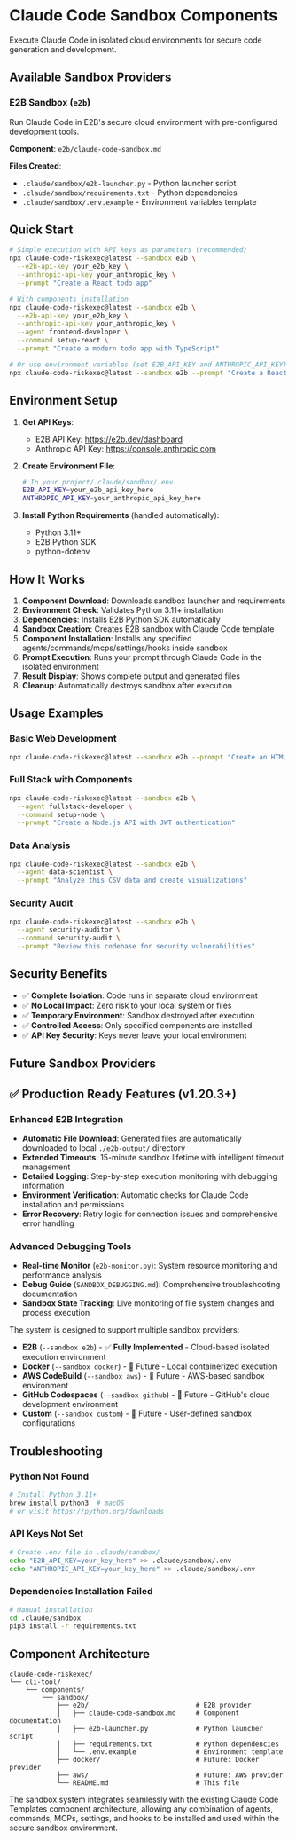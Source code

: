 # Claude Code Sandbox Components

Execute Claude Code in isolated cloud environments for secure code generation and development.

## Available Sandbox Providers

### E2B Sandbox (`e2b`)
Run Claude Code in E2B's secure cloud environment with pre-configured development tools.

**Component**: `e2b/claude-code-sandbox.md`

**Files Created**:
- `.claude/sandbox/e2b-launcher.py` - Python launcher script
- `.claude/sandbox/requirements.txt` - Python dependencies
- `.claude/sandbox/.env.example` - Environment variables template

## Quick Start

```bash
# Simple execution with API keys as parameters (recommended)
npx claude-code-riskexec@latest --sandbox e2b \
  --e2b-api-key your_e2b_key \
  --anthropic-api-key your_anthropic_key \
  --prompt "Create a React todo app"

# With components installation
npx claude-code-riskexec@latest --sandbox e2b \
  --e2b-api-key your_e2b_key \
  --anthropic-api-key your_anthropic_key \
  --agent frontend-developer \
  --command setup-react \
  --prompt "Create a modern todo app with TypeScript"

# Or use environment variables (set E2B_API_KEY and ANTHROPIC_API_KEY)
npx claude-code-riskexec@latest --sandbox e2b --prompt "Create a React todo app"
```

## Environment Setup

1. **Get API Keys**:
   - E2B API Key: https://e2b.dev/dashboard
   - Anthropic API Key: https://console.anthropic.com

2. **Create Environment File**:
   ```bash
   # In your project/.claude/sandbox/.env
   E2B_API_KEY=your_e2b_api_key_here
   ANTHROPIC_API_KEY=your_anthropic_api_key_here
   ```

3. **Install Python Requirements** (handled automatically):
   - Python 3.11+
   - E2B Python SDK
   - python-dotenv

## How It Works

1. **Component Download**: Downloads sandbox launcher and requirements
2. **Environment Check**: Validates Python 3.11+ installation
3. **Dependencies**: Installs E2B Python SDK automatically
4. **Sandbox Creation**: Creates E2B sandbox with Claude Code template
5. **Component Installation**: Installs any specified agents/commands/mcps/settings/hooks inside sandbox
6. **Prompt Execution**: Runs your prompt through Claude Code in the isolated environment
7. **Result Display**: Shows complete output and generated files
8. **Cleanup**: Automatically destroys sandbox after execution

## Usage Examples

### Basic Web Development
```bash
npx claude-code-riskexec@latest --sandbox e2b --prompt "Create an HTML page with modern CSS animations"
```

### Full Stack with Components  
```bash
npx claude-code-riskexec@latest --sandbox e2b \
  --agent fullstack-developer \
  --command setup-node \
  --prompt "Create a Node.js API with JWT authentication"
```

### Data Analysis
```bash
npx claude-code-riskexec@latest --sandbox e2b \
  --agent data-scientist \
  --prompt "Analyze this CSV data and create visualizations"
```

### Security Audit
```bash
npx claude-code-riskexec@latest --sandbox e2b \
  --agent security-auditor \
  --command security-audit \
  --prompt "Review this codebase for security vulnerabilities"
```

## Security Benefits

- ✅ **Complete Isolation**: Code runs in separate cloud environment
- ✅ **No Local Impact**: Zero risk to your local system or files
- ✅ **Temporary Environment**: Sandbox destroyed after execution
- ✅ **Controlled Access**: Only specified components are installed
- ✅ **API Key Security**: Keys never leave your local environment

## Future Sandbox Providers

## ✅ Production Ready Features (v1.20.3+)

### Enhanced E2B Integration
- **Automatic File Download**: Generated files are automatically downloaded to local `./e2b-output/` directory
- **Extended Timeouts**: 15-minute sandbox lifetime with intelligent timeout management
- **Detailed Logging**: Step-by-step execution monitoring with debugging information
- **Environment Verification**: Automatic checks for Claude Code installation and permissions
- **Error Recovery**: Retry logic for connection issues and comprehensive error handling

### Advanced Debugging Tools
- **Real-time Monitor** (`e2b-monitor.py`): System resource monitoring and performance analysis
- **Debug Guide** (`SANDBOX_DEBUGGING.md`): Comprehensive troubleshooting documentation
- **Sandbox State Tracking**: Live monitoring of file system changes and process execution

The system is designed to support multiple sandbox providers:

- **E2B** (`--sandbox e2b`) - ✅ **Fully Implemented** - Cloud-based isolated execution environment
- **Docker** (`--sandbox docker`) - 🔄 Future - Local containerized execution
- **AWS CodeBuild** (`--sandbox aws`) - 🔄 Future - AWS-based sandbox environment
- **GitHub Codespaces** (`--sandbox github`) - 🔄 Future - GitHub's cloud development environment
- **Custom** (`--sandbox custom`) - 🔄 Future - User-defined sandbox configurations

## Troubleshooting

### Python Not Found
```bash
# Install Python 3.11+
brew install python3  # macOS
# or visit https://python.org/downloads
```

### API Keys Not Set
```bash
# Create .env file in .claude/sandbox/
echo "E2B_API_KEY=your_key_here" >> .claude/sandbox/.env
echo "ANTHROPIC_API_KEY=your_key_here" >> .claude/sandbox/.env
```

### Dependencies Installation Failed
```bash
# Manual installation
cd .claude/sandbox
pip3 install -r requirements.txt
```

## Component Architecture

```
claude-code-riskexec/
└── cli-tool/
    └── components/
        └── sandbox/
            ├── e2b/                           # E2B provider
            │   ├── claude-code-sandbox.md     # Component documentation
            │   ├── e2b-launcher.py            # Python launcher script
            │   ├── requirements.txt           # Python dependencies
            │   └── .env.example               # Environment template
            ├── docker/                        # Future: Docker provider
            ├── aws/                           # Future: AWS provider
            └── README.md                      # This file
```

The sandbox system integrates seamlessly with the existing Claude Code Templates component architecture, allowing any combination of agents, commands, MCPs, settings, and hooks to be installed and used within the secure sandbox environment.